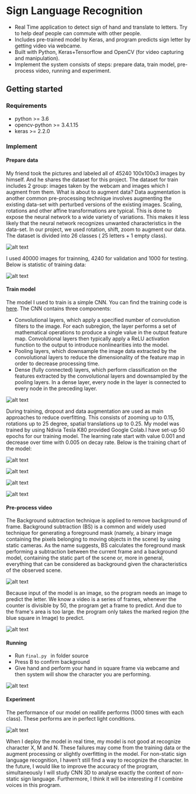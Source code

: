 ﻿# Sign Language Recognition

* Real Time application to detect sign of hand and translate to letters. Try to help deaf people can commute with other people.
* Includes pre-trained model by Keras, and program predicts sign letter by getting video via webcame.
* Built with Python, Keras+Tensorflow and OpenCV (for video capturing and manipulation).
* Implement the system consists of steps: prepare data, train model, pre-process video, running and experiment.

## Getting started
### Requirements
* python  >= 3.6
* opencv-python >= 3.4.1.15
* keras >= 2.2.0
### Implement
#### Prepare data
My friend took the pictures and labeled all of 45240 100x100x3 images by himself. And he shares the dataset for this project. The dataset for train includes 2 group: images taken by the webcam and images which I augment from them. What is about to augment data? Data augmentation is another common pre-processing technique involves augmenting the existing data-set with perturbed versions of the existing images. Scaling, rotations and other affine transformations are typical. This is done to expose the neural network to a wide variety of variations. This makes it less likely that the neural network recognizes unwanted characteristics in the data-set. In our project, we used rotation, shift, zoom to augment our data. The dataset is divided into 26 classes ( 25 letters + 1 empty class). 

![alt text](https://github.com/naot97/sign_language_recognition/blob/master/characters.jpg?raw=true "Sign Language")

I used 40000 images for  trainning, 4240 for validation and 1000 for testing. Below is statistic of training data:

![alt text](https://github.com/naot97/sign_language_recognition/blob/master/staticstic.png?raw=true "Staticstic quantity of training dataset")

#### Train model

The model I used to train is a simple CNN. You can find the training code is [here](https://colab.research.google.com/drive/1QTtw_thu_woWTSz7U2ECXsDtZwBbbV6_?usp=sharing). The CNN contains three components:
* Convolutional layers, which apply a specified number of convolution filters to the image. For each subregion, the layer performs a set of mathematical operations to produce a single value in the output feature map. Convolutional layers then typically apply a ReLU activation function to the output to introduce nonlinearities into the model.
* Pooling layers, which downsample the image data extracted by the convolutional layers to reduce the dimensionality of the feature map in order to decrease processing time.
* Dense (fully connected) layers, which perform classification on the features extracted by the convolutional layers and downsampled by the pooling layers. In a dense layer, every node in the layer is connected to every node in the preceding layer.

![alt text](https://github.com/naot97/sign_language_recognition/blob/master/train_model.PNG?raw=true "Model CNN for training")

During training, dropout and data augmentation are used as main approaches to reduce overfitting. This consists of zooming up to 0.15, rotations up to 25 degree, spatial translations up to 0.25. My model was trained by using Ndivia Tesla K80 provided Google Colab.I have set-up 50 epochs for our training model. The learning rate start with value 0.001 and decrease over time with 0.005 on decay rate. Below is the training chart of the model:

![alt text](https://github.com/naot97/sign_language_recognition/blob/master/trainning%20accuracy%20over%20epochs.png?raw=true "Training accuracy over epochs")

![alt text](https://github.com/naot97/sign_language_recognition/blob/master/trainning%20loss%20over%20epochs.png?raw=true "Training loss over epochs")

![alt text](https://github.com/naot97/sign_language_recognition/blob/master/validation%20accuracy%20over%20epochs.png?raw=true "Validation accuracy over epochs")

![alt text](https://github.com/naot97/sign_language_recognition/blob/master/validation%20loss%20over%20epochs.png?raw=true "Validation loss over epochs")


#### Pre-process video
The Background subtraction technique is applied to remove background of frame. Background subtraction (BS) is a common and widely used technique for generating a foreground mask (namely, a binary image containing the pixels belonging to moving objects in the scene) by using static cameras. As the name suggests, BS calculates the foreground mask performing a subtraction between the current frame and a background model, containing the static part of the scene or, more in general, everything that can be considered as background given the characteristics of the observed scene.

![alt text](https://github.com/naot97/sign_language_recognition/blob/master/SB.PNG?raw=true "Background subtraction")

Because input of the model is an image, so the program needs an image to predict the letter. We know a video is a series of frames, whenever the counter is divisible by 50, the program get a frame to predict. And due to the frame's area is too large. the program only takes the marked region (the blue square in Image) to predict.

![alt text](https://github.com/naot97/sign_language_recognition/blob/master/demo.PNG?raw=true "Demo")

#### Running  
* Run ```final.py ``` in folder source
* Press B to confirm background
* Give hand and perform your hand in square frame via webcame and then system will show the character you are performing. 

![alt text](https://github.com/naot97/sign_language_recognition/blob/master/result.png?raw=true "Result")

#### Experiment
The performance of our model on reallife performs (1000 times with each class). These performs are in perfect light conditions.

![alt text](https://github.com/naot97/sign_language_recognition/blob/master/performance.PNG?raw=true "Experiment")

When I deploy the model in real time, my model is not good at recognize character X, M and N. These failures may come from the training data or the augment processing or slightly overfitting in the model. For non-static sign language recognition, I haven’t still find a way to recognize the character. In the future, I would like to improve the accuracy of the program, simultaneously I will study CNN 3D to analyse exactly the context of non-static sign language. Furthermore, I think it will be interesting if I combine voices in this program.


